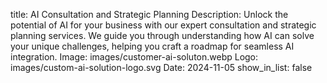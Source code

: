 title: AI Consultation and Strategic Planning
Description: Unlock the potential of AI for your business with our expert consultation and strategic planning services. We guide you through understanding how AI can solve your unique challenges, helping you craft a roadmap for seamless AI integration.
Image: images/customer-ai-soluton.webp
Logo: images/custom-ai-solution-logo.svg
Date: 2024-11-05
show_in_list: false 